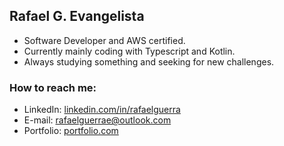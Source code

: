 ## **Rafael G. Evangelista** 
 - Software Developer and AWS certified.
 - Currently mainly coding with Typescript and Kotlin.
 - Always studying something and seeking for new challenges.



### How to reach me:  
- LinkedIn: [linkedin.com/in/rafaelguerra](https://www.linkedin.com/in/rafaelguerra/)  
- E-mail: [rafaelguerrae@outlook.com](mailto:rafaelguerrae@outlook.com)
- Portfolio: [portfolio.com](https://portfolio-mainguerra.vercel.app/)
